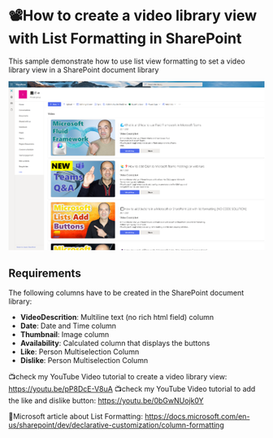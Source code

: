 # 📽️How to create a video library view with List Formatting in SharePoint
This sample demonstrate how to use list view formatting to set a video library view in a SharePoint document library

![📽️How to create a video library view with List Formatting in SharePoint](./preview.png)

## Requirements
The following columns have to be created in the SharePoint document library:

- **VideoDescrition**: Multiline text (no rich html field) column
- **Date**: Date and Time column
- **Thumbnail**: Image column
- **Availability**: Calculated column that displays the buttons
- **Like**: Person Multiselection Column
- **Dislike**: Person Multiselection Column

📺check my YouTube Video tutorial to create a video library view:
https://youtu.be/pP8DcE-V8uA
📺check my YouTube Video tutorial to add the like and dislike button:
https://youtu.be/0bGwNUojk0Y

🔗Microsoft article about List Formatting:
https://docs.microsoft.com/en-us/sharepoint/dev/declarative-customization/column-formatting
